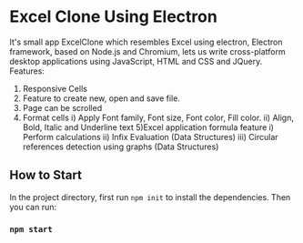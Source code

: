 # Excel Clone Using Electron

It's small app ExcelClone which resembles Excel using electron,
Electron framework, based on Node.js and Chromium, lets us write cross-platform desktop applications using JavaScript, HTML and CSS and JQuery.
Features:
1) Responsive Cells
2) Feature to create new, open and save file.
3) Page can be scrolled
4) Format cells
i) Apply Font family, Font size, Font color, Fill color.
ii) Align, Bold, Italic and Underline text
5)Excel application formula feature
i) Perform calculations
ii) Infix Evaluation (Data Structures)
iii) Circular references detection using graphs (Data Structures)

## How to Start

In the project directory, first run `npm init` to install the dependencies. Then you can run:

### `npm start`

